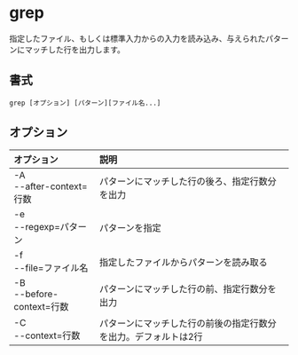 # grep

指定したファイル、もしくは標準入力からの入力を読み込み、与えられたパターンにマッチした行を出力します。

## 書式

```
grep [オプション] [パターン][ファイル名...]
```

## オプション

|オプション|説明|
|:--|:--|
|-A<br>--after-context=行数|パターンにマッチした行の後ろ、指定行数分を出力|
|-e<br>--regexp=パターン|パターンを指定|
|-f<br>--file=ファイル名|指定したファイルからパターンを読み取る|
|-B<br>--before-context=行数|パターンにマッチした行の前、指定行数分を出力|
|-C<br>--context=行数|パターンにマッチした行の前後の指定行数分を出力。デフォルトは2行|
